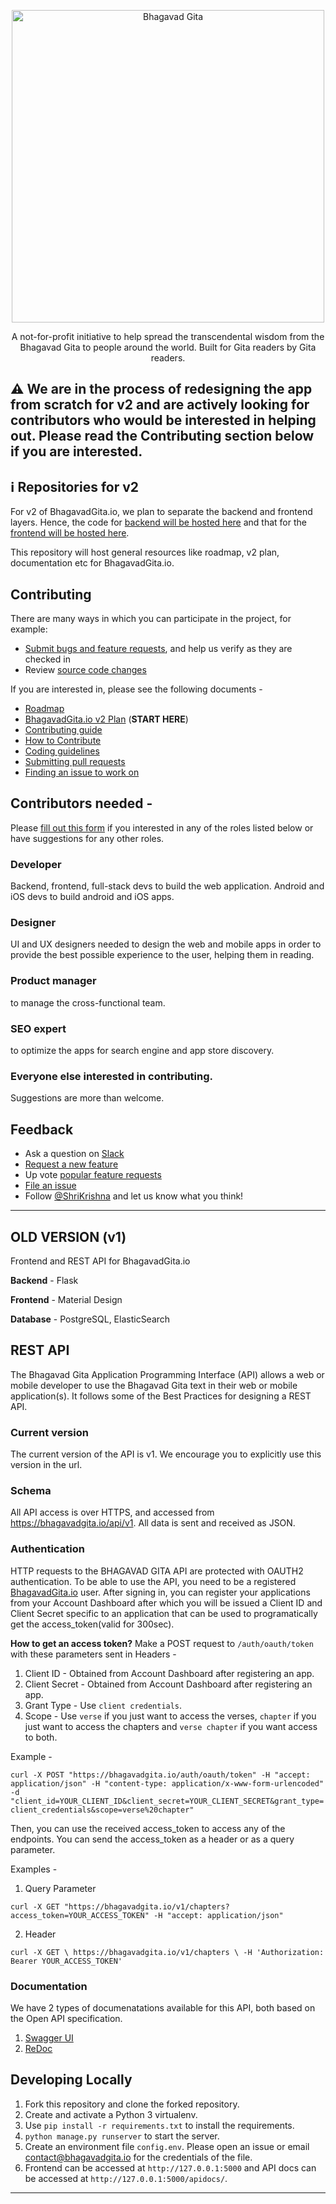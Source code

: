 <p align="center">
  <a href="https://bhagavadgita.io">
    <img src="app/static/images/app/gita.png" alt="Bhagavad Gita" width="500">
  </a>
</p>

<p align="center">
  A not-for-profit initiative to help spread the transcendental wisdom from the Bhagavad Gita to people around the world. Built for Gita readers by Gita readers.
</p>

## ⚠️ We are in the process of redesigning the app from scratch for v2 and are actively looking for contributors who would be interested in helping out. Please read the Contributing section below if you are interested.

## ℹ️ Repositories for v2
For v2 of BhagavadGita.io, we plan to separate the backend and frontend layers. Hence, the code for [backend will be hosted here](https://github.com/gita/bhagavad-gita-backend) and that for the [frontend will be hosted here](https://github.com/gita/bhagavad-gita-frontend).

This repository will host general resources like roadmap, v2 plan, documentation etc for BhagavadGita.io.

## Contributing

There are many ways in which you can participate in the project, for example:

* [Submit bugs and feature requests](https://github.com/gita/BhagavadGita/issues), and help us verify as they are checked in
* Review [source code changes](https://github.com/gita/BhagavadGita/pulls)

If you are interested in, please see the following documents - 

* [Roadmap](https://github.com/gita/BhagavadGita/wiki/Roadmap)
* [BhagavadGita.io v2 Plan](https://github.com/gita/BhagavadGita/wiki/BhagavadGita.io-v2-Plan) (**START HERE**)
* [Contributing guide](https://github.com/gita/BhagavadGita/blob/master/CONTRIBUTING.md)
* [How to Contribute](https://github.com/gita/BhagavadGita/wiki/How-to-Contribute)
* [Coding guidelines](https://github.com/gita/BhagavadGita/wiki/Coding-Guidelines)
* [Submitting pull requests](https://github.com/gita/BhagavadGita/wiki/How-to-Contribute#pull-requests)
* [Finding an issue to work on](https://github.com/gita/BhagavadGita/wiki/How-to-Contribute#where-to-contribute)

## Contributors needed -
Please [fill out this form](https://docs.google.com/forms/d/1vs1C1Cyf8wie_SjxWfWCSZO9agjVo0-m_Xxd9n6VD5E) if you interested in any of the roles listed below or have suggestions for any other roles.

### Developer
Backend, frontend, full-stack devs to build the web application. Android and iOS devs to build android and iOS apps.

### Designer
UI and UX designers needed to design the web and mobile apps in order to provide the best possible experience to the user, helping them in reading.

### Product manager
to manage the cross-functional team.

### SEO expert
to optimize the apps for search engine and app store discovery.

### Everyone else interested in contributing.
Suggestions are more than welcome.

## Feedback

* Ask a question on [Slack](https://join.slack.com/t/thegitainitiative/shared_invite/zt-dclsan2f-gL2s3oj1P3UQsc5v2fKpDQ)
* [Request a new feature](CONTRIBUTING.md)
* Up vote [popular feature requests](https://github.com/gita/BhagavadGita/issues?q=is%3Aopen+is%3Aissue+label%3Afeature-request+sort%3Areactions-%2B1-desc)
* [File an issue](https://github.com/gita/BhagavadGita/issues)
* Follow [@ShriKrishna](https://twitter.com/shrikrishna) and let us know what you think!

---
## OLD VERSION (v1)

Frontend and REST API for BhagavadGita.io

**Backend** - Flask

**Frontend** - Material Design

**Database** - PostgreSQL, ElasticSearch

## REST API

The Bhagavad Gita Application Programming Interface (API) allows a web or mobile developer to use the Bhagavad Gita text in their web or mobile application(s). It follows some of the Best Practices for designing a REST API.

### Current version
The current version of the API is v1. We encourage you to explicitly use this version in the url.

### Schema
All API access is over HTTPS, and accessed from https://bhagavadgita.io/api/v1. All data is sent and received as JSON.

### Authentication
HTTP requests to the BHAGAVAD GITA API are protected with OAUTH2 authentication.
To be able to use the API, you need to be a registered [BhagavadGita.io](https://bhagavadgita.io) user. After signing in, you can register your applications from your Account Dashboard after which you will be issued a Client ID and Client Secret specific to an application that can be used to programatically get the access_token(valid for 300sec).

**How to get an access token?**
Make a POST request to `/auth/oauth/token` with these parameters sent in Headers - 
1. Client ID - Obtained from Account Dashboard after registering an app.
2. Client Secret - Obtained from Account Dashboard after registering an app.
3. Grant Type - Use `client credentials`.
4. Scope - Use `verse` if you just want to access the verses, `chapter` if you just want to access the chapters and `verse chapter` if you want access to both.

Example - 

`curl -X POST "https://bhagavadgita.io/auth/oauth/token" -H "accept: application/json" -H "content-type: application/x-www-form-urlencoded" -d "client_id=YOUR_CLIENT_ID&client_secret=YOUR_CLIENT_SECRET&grant_type=client_credentials&scope=verse%20chapter"`

Then, you can use the received access_token to access any of the endpoints. You can send the access_token as a header or as a query parameter.

Examples -

1. Query Parameter

`curl -X GET "https://bhagavadgita.io/v1/chapters?access_token=YOUR_ACCESS_TOKEN" -H "accept: application/json"`

2. Header

`curl -X GET \
  https://bhagavadgita.io/v1/chapters \
  -H 'Authorization: Bearer YOUR_ACCESS_TOKEN'`

### Documentation

We have 2 types of documenatations available for this API, both based on the Open API specification.
1. [Swagger UI](https://bhagavadgita.io/apidocs/)
2. [ReDoc](https://bhagavadgita.io/docs/)

## Developing Locally

1. Fork this repository and clone the forked repository.
2. Create and activate a Python 3 virtualenv.
3. Use `pip install -r requirements.txt` to install the requirements.
4. `python manage.py runserver` to start the server.
5. Create an environment file `config.env`. Please open an issue or email contact@bhagavadgita.io for the credentials of the file.
6. Frontend can be accessed at `http://127.0.0.1:5000` and API docs can be accessed at `http://127.0.0.1:5000/apidocs/`.

---
